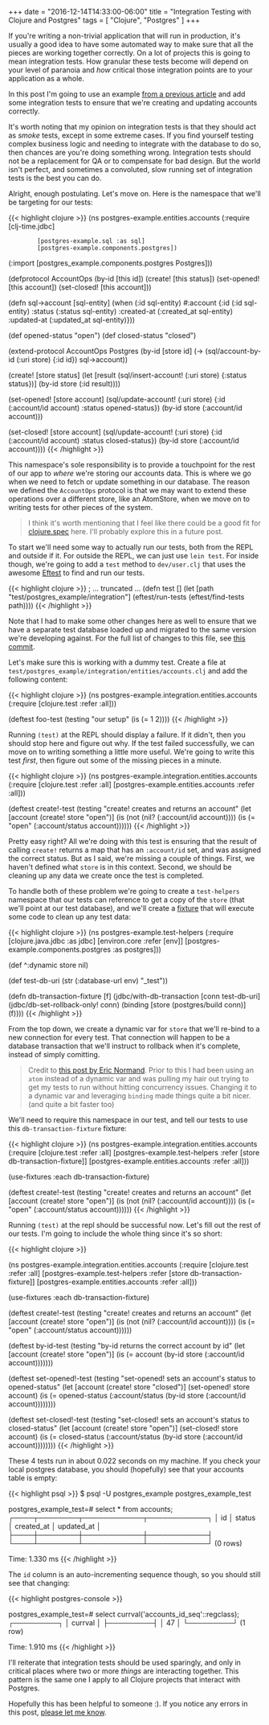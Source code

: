 +++
date = "2016-12-14T14:33:00-06:00"
title = "Integration Testing with Clojure and Postgres"
tags = [ "Clojure", "Postgres" ]
+++

If you're writing a non-trivial application that will run in production, it's usually a good idea
to have some automated way to make sure that all the pieces are working together
correctly. On a lot of projects this is going to mean integration tests. How
granular these tests become will depend on your level of paranoia and *how*
critical those integration points are to your application as a whole.

In this post I'm going to use an example [from a previous
article](http://mcramm.com/post/off-the-ground-with-clojure-and-postgres/) and add
some integration tests to ensure that we're creating and updating accounts
correctly.

It's worth noting that my opinion on integration tests is that they should act as *smoke*
tests, except in some extreme cases. If you find yourself testing complex
business logic and needing to integrate with the database to do so, then chances
are you're doing something wrong. Integration tests should not be a replacement
for QA or to compensate for bad design. But the world isn't perfect, and sometimes
a convoluted, slow running set of integration tests is the best you can do.

Alright, enough postulating. Let's move on.  Here is the namespace that we'll be
targeting for our tests:

{{< highlight clojure >}}
(ns postgres-example.entities.accounts
  (:require [clj-time.jdbc]

            [postgres-example.sql :as sql]
            [postgres-example.components.postgres])
  (:import [postgres_example.components.postgres Postgres]))


(defprotocol AccountOps
  (by-id [this id])
  (create! [this status])
  (set-opened! [this account])
  (set-closed! [this account]))

(defn sql->account [sql-entity]
  (when (:id sql-entity)
    #:account {:id (:id sql-entity)
               :status (:status sql-entity)
               :created-at (:created_at sql-entity)
               :updated-at (:updated_at sql-entity)}))

(def opened-status "open")
(def closed-status "closed")

(extend-protocol AccountOps
  Postgres
  (by-id [store id]
    (-> (sql/account-by-id (:uri store) {:id id})
        sql->account))

  (create! [store status]
    (let [result (sql/insert-account! (:uri store) {:status status})]
      (by-id store (:id result))))

  (set-opened! [store account]
    (sql/update-account! (:uri store) {:id (:account/id account)
                                       :status opened-status})
    (by-id store (:account/id account)))

  (set-closed! [store account]
    (sql/update-account! (:uri store) {:id (:account/id account)
                                       :status closed-status})
    (by-id store (:account/id account))))
{{< /highlight >}}

This namespace's sole responsibility is to provide a touchpoint for the rest of
our app to *where* we're storing our accounts data. This is where we go when we
need to fetch or update something in our database. The reason we defined the
`AccountOps` protocol is that we may want to extend these operations over a
different store, like an AtomStore, when we move on to writing tests for other
pieces of the system.

> I think it's worth mentioning that I feel like there could be a good fit
> for [clojure.spec](http://clojure.org/about/spec) here. I'll probably explore
> this in a future post.

To start we'll need some way to actually run our tests, both from the REPL and
outside if it. For outside the REPL, we can just use `lein test`. For inside
though, we're going to add a `test` method to `dev/user.clj` that uses the
awesome [Eftest](https://github.com/weavejester/eftest) to find and run our
tests.

{{< highlight clojure >}}
; ... truncated ...
(defn test []
  (let [path "test/postgres_example/integration"]
    (eftest/run-tests (eftest/find-tests path))))
{{< /highlight >}}

Note that I had to make some other changes here as well to ensure that we have a
separate test database loaded up and migrated to the same version we're
developing against. For the full list of changes to this file, see [this
commit](https://github.com/mcramm/postgres-example/commit/0c1fbe527b442ebdbc342385cc75b0beef2171fc#diff-f83d20da641ba06134b62eab278aa907).

Let's make sure this is working with a dummy test. Create a file at
`test/postgres_example/integration/entities/accounts.clj` and add the following
content:

{{< highlight clojure >}}
(ns postgres-example.integration.entities.accounts
  (:require [clojure.test :refer :all]))

(deftest foo-test
  (testing "our setup"
    (is (= 1 2))))
{{< /highlight >}}

Running `(test)` at the REPL should display a failure. If it didn't, then you
should stop here and figure out why. If the test failed successfully,
we can move on to writing something a little more useful. We're going to write this
test *first*, then figure out some of the missing pieces in a minute.

{{< highlight clojure >}}
(ns postgres-example.integration.entities.accounts
  (:require [clojure.test :refer :all]
            [postgres-example.entities.accounts :refer :all]))

(deftest create!-test
  (testing "create! creates and returns an account"
    (let [account (create! store "open")]
      (is (not (nil? (:account/id account))))
      (is (= "open" (:account/status account))))))
{{< /highlight >}}

Pretty easy right? All we're doing with this test is ensuring that the result
of calling `create!` returns a map that has an `:account/id` set, and was assigned
the correct status. But as I said, we're missing a couple of things. First, we
haven't defined what `store` is in this context. Second, we should be cleaning up
any data we create once the test is completed.

To handle both of these problem we're going to create a `test-helpers` namespace that
our tests can reference to get a copy of the `store` (that we'll point at our
test database), and we'll create a
[fixture](https://clojuredocs.org/clojure.test/use-fixtures) that will execute some code
to clean up any test data:

{{< highlight clojure >}}
(ns postgres-example.test-helpers
  (:require [clojure.java.jdbc :as jdbc]
            [environ.core :refer [env]]
            [postgres-example.components.postgres :as postgres]))

(def ^:dynamic store nil)

(def test-db-uri (str (:database-url env) "_test"))

(defn db-transaction-fixture [f]
  (jdbc/with-db-transaction [conn test-db-uri]
    (jdbc/db-set-rollback-only! conn)
    (binding [store (postgres/build conn)]
      (f))))
{{< /highlight >}}

From the top down, we create a dynamic var for `store` that we'll re-bind to a
new connection for every test. That connection will happen to be a database
transaction that we'll instruct to rollback when it's complete, instead of
simply comitting.

> Credit to [this post by Eric
> Normand](http://www.lispcast.com/clojure-database-test-faster). Prior to this I
> had been using an `atom` instead of a dynamic var and was pulling my hair out
> trying to get my tests to run without hitting concurrency issues. Changing it to
> a dynamic var and leveraging `binding` made things quite a bit nicer. (and quite a bit faster too)

We'll need to require this namespace in our test, and tell our tests to use this
`db-transaction-fixture` fixture:

{{< highlight clojure >}}
(ns postgres-example.integration.entities.accounts
  (:require [clojure.test :refer :all]
            [postgres-example.test-helpers :refer [store db-transaction-fixture]]
            [postgres-example.entities.accounts :refer :all]))

(use-fixtures :each db-transaction-fixture)

(deftest create!-test
  (testing "create! creates and returns an account"
    (let [account (create! store "open")]
      (is (not (nil? (:account/id account))))
      (is (= "open" (:account/status account))))))
{{< /highlight >}}

Running `(test)` at the repl should be successful now. Let's fill out the rest
of our tests. I'm going to include the whole thing since it's so short:

{{< highlight clojure >}}

(ns postgres-example.integration.entities.accounts
  (:require [clojure.test :refer :all]
            [postgres-example.test-helpers :refer [store db-transaction-fixture]]
            [postgres-example.entities.accounts :refer :all]))

(use-fixtures :each db-transaction-fixture)

(deftest create!-test
  (testing "create! creates and returns an account"
    (let [account (create! store "open")]
      (is (not (nil? (:account/id account))))
      (is (= "open" (:account/status account))))))

(deftest by-id-test
  (testing "by-id returns the correct account by id"
    (let [account (create! store "open")]
      (is (= account
             (by-id store (:account/id account)))))))

(deftest set-opened!-test
  (testing "set-opened! sets an account's status to opened-status"
    (let [account (create! store "closed")]
      (set-opened! store account)
      (is (= opened-status
             (:account/status (by-id store (:account/id account))))))))

(deftest set-closed!-test
  (testing "set-closed! sets an account's status to closed-status"
    (let [account (create! store "open")]
      (set-closed! store account)
      (is (= closed-status
             (:account/status (by-id store (:account/id account))))))))
{{< /highlight >}}

These 4 tests run in about 0.022 seconds on my machine. If you check your local postgres
database, you should (hopefully) see that your accounts table is empty:

{{< highlight psql >}}
$ psql -U postgres_example postgres_example_test

postgres_example_test=# select * from accounts;
┌────┬────────┬────────────┬────────────┐
│ id │ status │ created_at │ updated_at │
├────┼────────┼────────────┼────────────┤
└────┴────────┴────────────┴────────────┘
(0 rows)

Time: 1.330 ms
{{< /highlight >}}

The `id` column is an auto-incrementing sequence though, so you should still see
that changing:

{{< highlight postgres-console >}}

postgres_example_test=# select currval('accounts_id_seq'::regclass);
┌─────────┐
│ currval │
├─────────┤
│      47 │
└─────────┘
(1 row)

Time: 1.910 ms
{{< /highlight >}}

I'll reiterate that integration tests should be used sparingly, and only in
critical places where two or more *things* are interacting together. This
pattern is the same one I apply to all Clojure projects that interact with
Postgres.

Hopefully this has been helpful to someone :). If you notice any errors in this
post, [please let me know](https://twitter.com/cramm).

